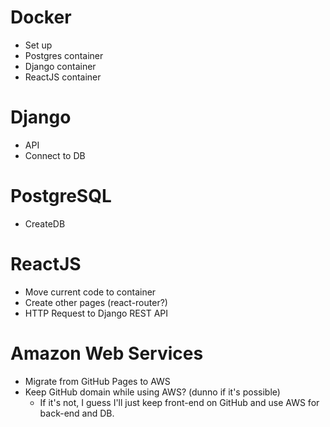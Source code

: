 # Docker

* Set up
* Postgres container
* Django container
* ReactJS container

# Django

* API
* Connect to DB

# PostgreSQL

* CreateDB

# ReactJS

* Move current code to container
* Create other pages (react-router?)
* HTTP Request to Django REST API

# Amazon Web Services

* Migrate from GitHub Pages to AWS
* Keep GitHub domain while using AWS? (dunno if it's possible)
  * If it's not, I guess I'll just keep front-end on GitHub and use AWS for
    back-end and DB.
